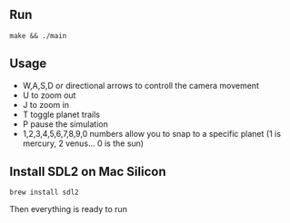 ## Run

`make && ./main`

## Usage

- W,A,S,D or directional arrows to controll the camera movement
- U to zoom out
- J to zoom in
- T toggle planet trails
- P pause the simulation
- 1,2,3,4,5,6,7,8,9,0 numbers allow you to snap to a specific planet (1 is mercury, 2 venus... 0 is the sun)

## Install SDL2 on Mac Silicon

`brew install sdl2`

Then everything is ready to run